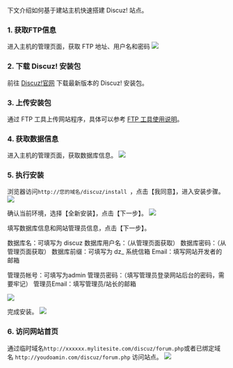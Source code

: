 下文介绍如何基于建站主机快速搭建 Discuz! 站点。

### 1. 获取FTP信息
进入主机的管理页面，获取 FTP 地址、用户名和密码
![](http://imgcache.tce.fsphere.cn/static/mc.qcloudimg.com/static/img/44989bcf85458672bb503e76d334e92d/ftp.png)

### 2. 下载 Discuz! 安装包
前往 [Discuz!官网](http://www.comsenz.com/downloads/install/discuzx) 下载最新版本的 Discuz! 安装包。

### 3. 上传安装包
通过 FTP 工具上传网站程序，具体可以参考 [FTP 工具使用说明](http://tce.fsphere.cn/document/product/615/11181)。

### 4. 获取数据信息
进入主机的管理页面，获取数据库信息。
![](http://imgcache.tce.fsphere.cn/static/mc.qcloudimg.com/static/img/c7fa30c75349f24270cf1493943373b1/image.png)

### 5. 执行安装
浏览器访问`http://您的域名/discuz/install `，点击【我同意】，进入安装步骤。
![](http://imgcache.tce.fsphere.cn/static/mc.qcloudimg.com/static/img/f9137bfcba9227930828430754f8b274/1.png)

确认当前环境，选择【全新安装】，点击【下一步】。
![](http://imgcache.tce.fsphere.cn/static/mc.qcloudimg.com/static/img/eada7ee01817fd5139ca9a4b7bb534ef/2.png)

填写数据库信息和网站管理员信息，点击【下一步】。

数据库名：可填写为 discuz
数据库用户名：（从管理页面获取）
数据库密码：（从管理页面获取）
数据库前缀：可填写为 dz_
系统信箱 Email：填写网站开发者的邮箱

管理员帐号：可填写为admin
管理员密码：（填写管理员登录网站后台的密码，需要牢记）
管理员Email：填写管理员/站长的邮箱

![](http://imgcache.tce.fsphere.cn/static/mc.qcloudimg.com/static/img/7d51cc0c69319aef4a08d18ecdd9a5a3/3.png)

完成安装。
![](http://imgcache.tce.fsphere.cn/static/mc.qcloudimg.com/static/img/ced1f86f7b53a95232d33cb2b40cf5e4/4.png)

### 6. 访问网站首页
通过临时域名`http://xxxxxx.mylitesite.com/discuz/forum.php`或者已绑定域名 `http://youdoamin.com/discuz/forum.php` 访问站点。
![](http://imgcache.tce.fsphere.cn/static/mc.qcloudimg.com/static/img/efae2237651909501cd9a332753ab36f/5.png)
